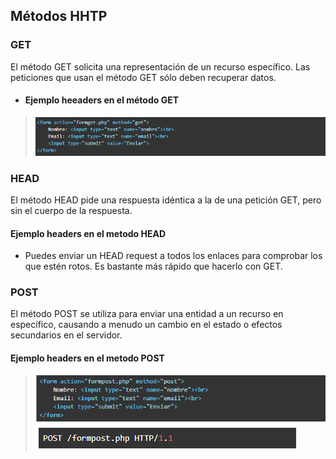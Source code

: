 ## Métodos HHTP

### GET

El método GET  solicita una representación de un recurso específico. Las peticiones que usan el método GET sólo deben recuperar datos.

- #### Ejemplo heeaders en el método GET 

> <img src="img/get.png">

### HEAD

El método HEAD pide una respuesta idéntica a la de una petición GET, pero sin el cuerpo de la respuesta.

#### Ejemplo headers en el metodo HEAD

- Puedes enviar un HEAD request a todos los enlaces para comprobar los que estén rotos. Es bastante más rápido que hacerlo con GET.

### POST

El método POST se utiliza para enviar una entidad a un recurso en específico, causando a menudo un cambio en el estado o efectos secundarios en el servidor.

#### Ejemplo headers en el metodo POST

> <img src="img/post.png">
> <img src="img/post1.png">
